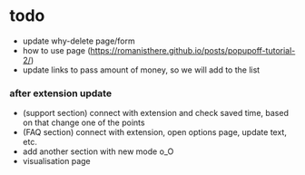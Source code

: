# todo

- update why-delete page/form
- how to use page (https://romanisthere.github.io/posts/popupoff-tutorial-2/)
- update links to pass amount of money, so we will add to the list

### after extension update

- (support section) connect with extension and check saved time, based on that change one of the points
- (FAQ section) connect with extension, open options page, update text, etc.
- add another section with new mode o_O
- visualisation page
